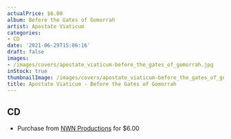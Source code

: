 ```yaml
---
actualPrice: $6.00
album: Before the Gates of Gomorrah
artist: Apostate Viaticum
categories:
- CD
date: '2021-06-29T15:06:16'
draft: false
images:
- /images/covers/apostate_viaticum-before_the_gates_of_gomorrah.jpg
inStock: true
thumbnailImage: /images/covers/apostate_viaticum-before_the_gates_of_gomorrah-thumb.jpg
title: Apostate Viaticum - Before the Gates of Gomorrah
---
```


## CD
* Purchase from [NWN Productions](http://shop.nwnprod.com/index.php?route=product/product&path=93&product_id=1474&sort=pd.name&order=ASC) for $6.00
